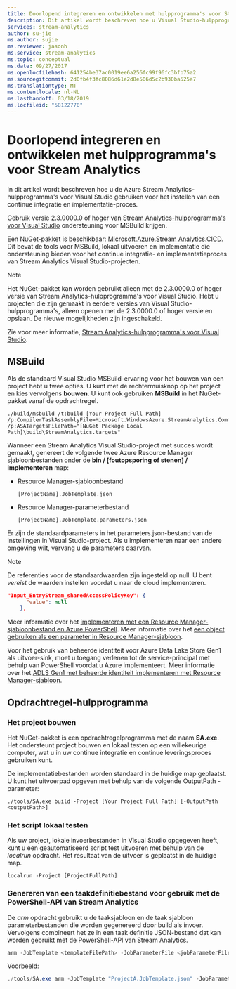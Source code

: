 ```yaml
---
title: Doorlopend integreren en ontwikkelen met hulpprogramma's voor Stream Analytics
description: Dit artikel wordt beschreven hoe u Visual Studio-hulpprogramma's voor Azure Stream Analytics gebruikt voor het instellen van een continue integratie en implementatie.
services: stream-analytics
author: su-jie
ms.author: sujie
ms.reviewer: jasonh
ms.service: stream-analytics
ms.topic: conceptual
ms.date: 09/27/2017
ms.openlocfilehash: 641254be37ac0019ee6a256fc99f96fc3bfb75a2
ms.sourcegitcommit: 2d0fb4f3fc8086d61e2d8e506d5c2b930ba525a7
ms.translationtype: MT
ms.contentlocale: nl-NL
ms.lasthandoff: 03/18/2019
ms.locfileid: "58122770"
---
```

# <a name="continuously-integrate-and-develop-with-stream-analytics-tools"></a>Doorlopend integreren en ontwikkelen met hulpprogramma's voor Stream Analytics
In dit artikel wordt beschreven hoe u de Azure Stream Analytics-hulpprogramma's voor Visual Studio gebruiken voor het instellen van een continue integratie en implementatie-proces.

Gebruik versie 2.3.0000.0 of hoger van [Stream Analytics-hulpprogramma's voor Visual Studio](https://docs.microsoft.com/azure/stream-analytics/stream-analytics-tools-for-visual-studio) ondersteuning voor MSBuild krijgen.

Een NuGet-pakket is beschikbaar: [Microsoft.Azure.Stream Analytics.CICD](https://www.nuget.org/packages/Microsoft.Azure.StreamAnalytics.CICD/). Dit bevat de tools voor MSBuild, lokaal uitvoeren en implementatie die ondersteuning bieden voor het continue integratie- en implementatieproces van Stream Analytics Visual Studio-projecten. 
> [!NOTE]
> Het NuGet-pakket kan worden gebruikt alleen met de 2.3.0000.0 of hoger versie van Stream Analytics-hulpprogramma's voor Visual Studio. Hebt u projecten die zijn gemaakt in eerdere versies van Visual Studio-hulpprogramma's, alleen openen met de 2.3.0000.0 of hoger versie en opslaan. De nieuwe mogelijkheden zijn ingeschakeld. 

Zie voor meer informatie, [Stream Analytics-hulpprogramma's voor Visual Studio](https://docs.microsoft.com/azure/stream-analytics/stream-analytics-tools-for-visual-studio).

## <a name="msbuild"></a>MSBuild
Als de standaard Visual Studio MSBuild-ervaring voor het bouwen van een project hebt u twee opties. U kunt met de rechtermuisknop op het project en kies vervolgens **bouwen**. U kunt ook gebruiken **MSBuild** in het NuGet-pakket vanaf de opdrachtregel.
```
./build/msbuild /t:build [Your Project Full Path] /p:CompilerTaskAssemblyFile=Microsoft.WindowsAzure.StreamAnalytics.Common.CompileService.dll  /p:ASATargetsFilePath="[NuGet Package Local Path]\build\StreamAnalytics.targets"

```

Wanneer een Stream Analytics Visual Studio-project met succes wordt gemaakt, genereert de volgende twee Azure Resource Manager sjabloonbestanden onder de **bin / [foutopsporing of stenen] / implementeren** map: 

*  Resource Manager-sjabloonbestand

       [ProjectName].JobTemplate.json 

*  Resource Manager-parameterbestand

       [ProjectName].JobTemplate.parameters.json   

Er zijn de standaardparameters in het parameters.json-bestand van de instellingen in Visual Studio-project. Als u implementeren naar een andere omgeving wilt, vervang u de parameters daarvan.

> [!NOTE]
> De referenties voor de standaardwaarden zijn ingesteld op null. U bent *vereist* de waarden instellen voordat u naar de cloud implementeren.

```json
"Input_EntryStream_sharedAccessPolicyKey": {
      "value": null
    },
```
Meer informatie over het [implementeren met een Resource Manager-sjabloonbestand en Azure PowerShell](https://docs.microsoft.com/azure/azure-resource-manager/resource-group-template-deploy). Meer informatie over het [een object gebruiken als een parameter in Resource Manager-sjabloon](https://docs.microsoft.com/azure/architecture/building-blocks/extending-templates/objects-as-parameters).

Voor het gebruik van beheerde identiteit voor Azure Data Lake Store Gen1 als uitvoer-sink, moet u toegang verlenen tot de service-principal met behulp van PowerShell voordat u Azure implementeert. Meer informatie over het [ADLS Gen1 met beheerde identiteit implementeren met Resource Manager-sjabloon](stream-analytics-managed-identities-adls.md#resource-manager-template-deployment).


## <a name="command-line-tool"></a>Opdrachtregel-hulpprogramma

### <a name="build-the-project"></a>Het project bouwen
Het NuGet-pakket is een opdrachtregelprogramma met de naam **SA.exe**. Het ondersteunt project bouwen en lokaal testen op een willekeurige computer, wat u in uw continue integratie en continue leveringsproces gebruiken kunt. 

De implementatiebestanden worden standaard in de huidige map geplaatst. U kunt het uitvoerpad opgeven met behulp van de volgende OutputPath - parameter:

```
./tools/SA.exe build -Project [Your Project Full Path] [-OutputPath <outputPath>] 
```

### <a name="test-the-script-locally"></a>Het script lokaal testen

Als uw project, lokale invoerbestanden in Visual Studio opgegeven heeft, kunt u een geautomatiseerd script test uitvoeren met behulp van de *localrun* opdracht. Het resultaat van de uitvoer is geplaatst in de huidige map.
 
```
localrun -Project [ProjectFullPath]
```

### <a name="generate-a-job-definition-file-to-use-with-the-stream-analytics-powershell-api"></a>Genereren van een taakdefinitiebestand voor gebruik met de PowerShell-API van Stream Analytics

De *arm* opdracht gebruikt u de taaksjabloon en de taak sjabloon parameterbestanden die worden gegenereerd door build als invoer. Vervolgens combineert het ze in een taak definitie JSON-bestand dat kan worden gebruikt met de PowerShell-API van Stream Analytics.

```powershell
arm -JobTemplate <templateFilePath> -JobParameterFile <jobParameterFilePath> [-OutputFile <asaArmFilePath>]
```
Voorbeeld:
```powershell
./tools/SA.exe arm -JobTemplate "ProjectA.JobTemplate.json" -JobParameterFile "ProjectA.JobTemplate.parameters.json" -OutputFile "JobDefinition.json" 
```


